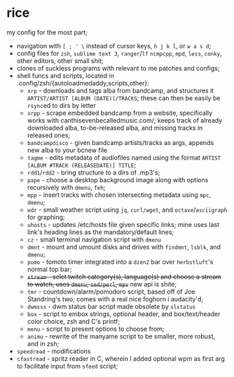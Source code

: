 # rice
my config for the most part;
- navigation with `[ ; ' \` instead of cursor keys, `h j k l`, or `w a s d`;
- config files for `zsh`, `sublime text 3`, `ranger`/`lf` `ncmpcpp`, `mpd`, `less`, `conky`, other editors, other small shit;
- clones of suckless programs with relevant to me patches and configs;
- shell funcs and scripts, located in .config/zsh/{autoloadmedaddy,scripts,other}:
  - `xrp` - downloads and tags alba from bandcamp, and structures it `ARTIST/ARTIST [ALBUM (DATE)]/TRACKS`; these can then be easily be `rsync`ed to dirs by letter
  - `xrpp` - scrape embedded bandcamp from a website, specifically works with canthisevenbecalledmusic.com/; keeps track of already downloaded alba, to-be-released alba, and missing tracks in released ones;
  - `bandcampdisco` - given bandcamp artists/tracks as args, appends new alba to your bcnew file
  - `tagme` - edits metadata of audiofiles named using the format `ARTIST [ALBUM #TRACK (RELEASEDATE)] TITLE`;
  - `rdd1`/`rdd2` - bring structure to a dirs of .mp3's;
  - `pape` - choose a desktop background image along with options recursively with `dmenu`, `feh`;
  - `mpp` - insert tracks with chosen intersecting metadata using `mpc`, `dmenu`;
  - `wdr` - small weather script using `jq`, `curl/wget`, and `octave`/`asciigraph` for graphing;
  - `uhosts` - updates /etc/hosts file given specific links; mine uses last link's heading lines as the mandatory/default lines;
  - `cz` - small terminal navigation script with `dmenu`
  - `dmnt` - mount and umount disks and drives with `findmnt`, `lsblk`, and `dmenu`;
  - `pomo` - tomoto timer integrated into a `dzen2` bar over `herbstluft`'s normal top bar;
  - ~~`stream` - selct twitch category(s), language(s) and choose a stream to watch, uses `dmenu`, `sed/perl`, `mpv`~~ new api is shite;
  - `tmr` - countdown/alarm/pomodoro script, based off of Joe Standring's two; comes with a real nice foghorn i audacity'd;
  - `dwmsss` - dwm status bar script made obsolete by `slstatus` 
  - `box` - script to embox strings, optional header, and box/text/header color choice, zsh and C's printf;
  - `menu` - script to present options to choose from;
  - `animu` - rewrite of the manyame script to be smaller, more robust, and in zsh;
- `speedread` - modifications
- `cfastread` - spritz reader in C, wherein I added optional wpm as first arg to facilitate input from `sfeed` script;
